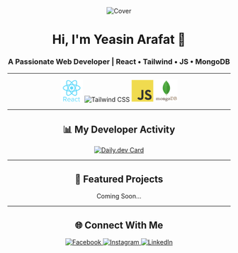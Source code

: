 <!-- Cover Image -->
<p align="center">
  <img src="[YOUR_COVER_IMAGE_URL](https://i.ibb.co/1fqc8kqv/Chat-GPT-Image-Aug-8-2025-03-10-42-PM.png)" alt="Cover" />
</p>

<!-- Name & Intro -->
<h1 align="center">Hi, I'm Yeasin Arafat 👋</h1>
<h3 align="center">A Passionate Web Developer | React • Tailwind • JS • MongoDB</h3>

---

<!-- Tech Stack -->
<p align="center">
  <img src="https://raw.githubusercontent.com/devicons/devicon/master/icons/react/react-original-wordmark.svg" alt="React" width="50" height="50"/>
  <img src="https://www.vectorlogo.zone/logos/tailwindcss/tailwindcss-icon.svg" alt="Tailwind CSS" width="50" height="50"/>
  <img src="https://raw.githubusercontent.com/devicons/devicon/master/icons/javascript/javascript-original.svg" alt="JavaScript" width="50" height="50"/>
  <img src="https://raw.githubusercontent.com/devicons/devicon/master/icons/mongodb/mongodb-original-wordmark.svg" alt="MongoDB" width="50" height="50"/>
</p>

---

<!-- Daily.dev Card -->
<h2 align="center">📊 My Developer Activity</h2>
<p align="center">
  <a href="https://daily.dev">
    <img src="YOUR_DAILY_DEV_CARD_URL" width="400" alt="Daily.dev Card"/>
  </a>
</p>

---

<!-- Projects Section -->
<h2 align="center">🚀 Featured Projects</h2>
<p align="center">Coming Soon...</p>

---

<!-- Social Links -->
<h2 align="center">🌐 Connect With Me</h2>
<p align="center">
  <a href="YOUR_FACEBOOK_LINK" target="_blank">
    <img src="https://raw.githubusercontent.com/rahuldkjain/github-profile-readme-generator/master/src/images/icons/Social/facebook.svg" alt="Facebook" height="40" width="40" />
  </a>
  <a href="YOUR_INSTAGRAM_LINK" target="_blank">
    <img src="https://raw.githubusercontent.com/rahuldkjain/github-profile-readme-generator/master/src/images/icons/Social/instagram.svg" alt="Instagram" height="40" width="40" />
  </a>
  <a href="YOUR_LINKEDIN_LINK" target="_blank">
    <img src="https://raw.githubusercontent.com/rahuldkjain/github-profile-readme-generator/master/src/images/icons/Social/linkedin.svg" alt="LinkedIn" height="40" width="40" />
  </a>
</p>
